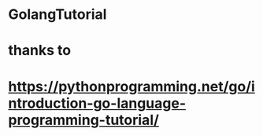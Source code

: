 # GolangTutorial
# thanks to
# https://pythonprogramming.net/go/introduction-go-language-programming-tutorial/
